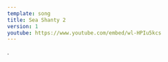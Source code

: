 ```yaml
---
template: song
title: Sea Shanty 2
version: 1
youtube: https://www.youtube.com/embed/wl-HPIu5kcs
---
```

.